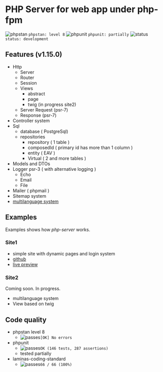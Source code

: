 # PHP Server for web app under php-fpm

![phpstan](https://placehold.co/15x15/1589F0/1589F0.png) `phpstan: level 8`
![phpunit](https://placehold.co/15x15/c5f015/c5f015.png) `phpunit: partially`
![status](https://placehold.co/15x15/f03c15/f03c15.png) `status: development`

## Features (v1.15.0)

- Http
  - Server
  - Router
  - Session
  - Views
    - abstract
    - page
    - twig (in progress site2)
  - Server Request (psr-7)
  - Response (psr-7)
- Controller system
- Sql
  - database ( PostgreSql)
  - repositories  
    - repository ( 1 table )  
    - composedId ( primary id has more than 1 column )  
    - entity ( EAV )  
    - Virtual ( 2 and more tables )  
- Models and DTOs
- Logger psr-3 ( with alternative logging )  
  - Echo  
  - Email  
  - File  
- Mailer ( phpmail )  
- Sitemap system
- [multilanguage system](./docs/multilanguage-system/01-readme.md)

## Examples

Examples shows how *php-server* works.

### Site1

- simple site with dynamic pages and login system
- [github](https://github.com/Romchik38/site1)
- [live preview](https://site1.romanenko-studio.dev/)

### Site2

Coming soon. In progress.

- multilanguage system
- View based on twig

## Code quality

- phpstan level 8
  - ![passes](https://placehold.co/15x15/0dbc79/0dbc79.png)`[OK] No errors`  
- phpunit
  - ![passes](https://placehold.co/15x15/0dbc79/0dbc79.png)`OK (146 tests, 287 assertions)`
  - tested partially
- laminas-coding-standard
  - ![passes](https://placehold.co/15x15/0dbc79/0dbc79.png)`66 / 66 (100%)`
